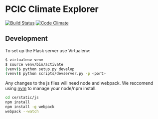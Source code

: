 # PCIC Climate Explorer

[![Build Status](https://travis-ci.org/pacificclimate/climate-explorer.svg?branch=master)](https://travis-ci.org/pacificclimate/climate-explorer)
[![Code Climate](https://codeclimate.com/github/pacificclimate/climate-explorer/badges/gpa.svg)](https://codeclimate.com/github/pacificclimate/climate-explorer)

## Development

To set up the Flask server use Virtualenv:

```bash
$ virtualenv venv
$ source venv/bin/activate
(venv)$ python setup.py develop
(venv)$ python scripts/devserver.py -p <port>
```

Any changes to the js files will need node and webpack. We reccomend using [nvm](https://github.com/creationix/nvm) to manage your node/npm install.

```bash  
cd ce/static/js
npm install
npm install -g webpack
webpack --watch
```    
